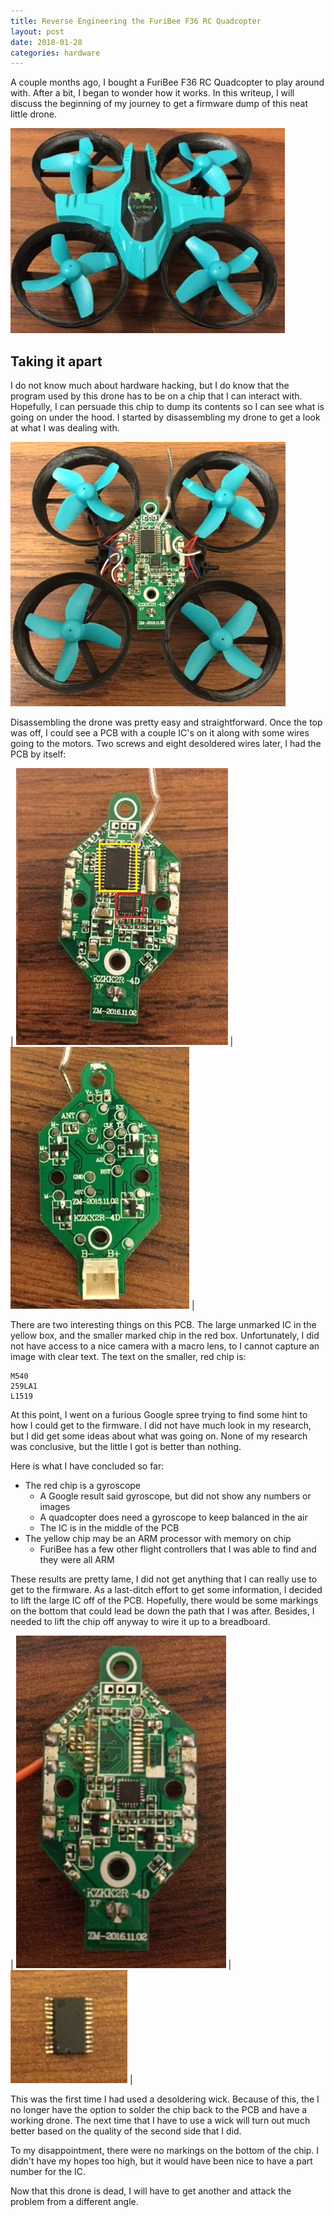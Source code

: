 ```yaml
---
title: Reverse Engineering the FuriBee F36 RC Quadcopter
layout: post
date: 2018-01-28
categories: hardware
---
```


A couple months ago, I bought a FuriBee F36 RC Quadcopter to play around with. After a bit, I began to wonder how it works. In this writeup, I will discuss the beginning of my journey to get a firmware dump of this neat little drone.

![drone](/assets/2018-01-28-reverse-engineering-the-furibee-f36-rc-quadcopter/IMG_0039.JPG)

## Taking it apart

I do not know much about hardware hacking, but I do know that the program used by this drone has to be on a chip that I can interact with. Hopefully, I can persuade this chip to dump its contents so I can see what is going on under the hood. I started by disassembling my drone to get a look at what I was dealing with.

![drone with top off](/assets/2018-01-28-reverse-engineering-the-furibee-f36-rc-quadcopter/IMG_0043.JPG)

Disassembling the drone was pretty easy and straightforward. Once the top was off, I could see a PCB with a couple IC's on it along with some wires going to the motors. Two screws and eight desoldered wires later, I had the PCB by itself:

| ![PCB with boxes](/assets/2018-01-28-reverse-engineering-the-furibee-f36-rc-quadcopter/IMG_0046_COLORED.JPG) | ![PCB bottom](/assets/2018-01-28-reverse-engineering-the-furibee-f36-rc-quadcopter/IMG_0044.JPG) |

There are two interesting things on this PCB. The large unmarked IC in the yellow box, and the smaller marked chip in the red box. Unfortunately, I did not have access to a nice camera with a macro lens, to I cannot capture an image with clear text. The text on the smaller, red chip is:

```
M540
259LA1
L1519
```

At this point, I went on a furious Google spree trying to find some hint to how I could get to the firmware. I did not have much look in my research, but I did get some ideas about what was going on. None of my research was conclusive, but the little I got is better than nothing.

Here is what I have concluded so far:

* The red chip is a gyroscope
  * A Google result said gyroscope, but did not show any numbers or images
  * A quadcopter does need a gyroscope to keep balanced in the air
  * The IC is in the middle of the PCB
* The yellow chip may be an ARM processor with memory on chip
  * FuriBee has a few other flight controllers that I was able to find and they were all ARM

These results are pretty lame, I did not get anything that I can really use to get to the firmware. As a last-ditch effort to get some information, I decided to lift the large IC off of the PCB. Hopefully, there would be some markings on the bottom that could lead be down the path that I was after. Besides, I needed to lift the chip off anyway to wire it up to a breadboard.

| ![PCB with chip lifted](/assets/2018-01-28-reverse-engineering-the-furibee-f36-rc-quadcopter/IMG_0053.JPG) | ![chip removed from PCB](/assets/2018-01-28-reverse-engineering-the-furibee-f36-rc-quadcopter/IMG_0052.JPG) |

This was the first time I had used a desoldering wick. Because of this, the I no longer have the option to solder the chip back to the PCB and have a working drone. The next time that I have to use a wick will turn out much better based on the quality of the second side that I did.

To my disappointment, there were no markings on the bottom of the chip. I didn't have my hopes too high, but it would have been nice to have a part number for the IC.

Now that this drone is dead, I will have to get another and attack the problem from a different angle.